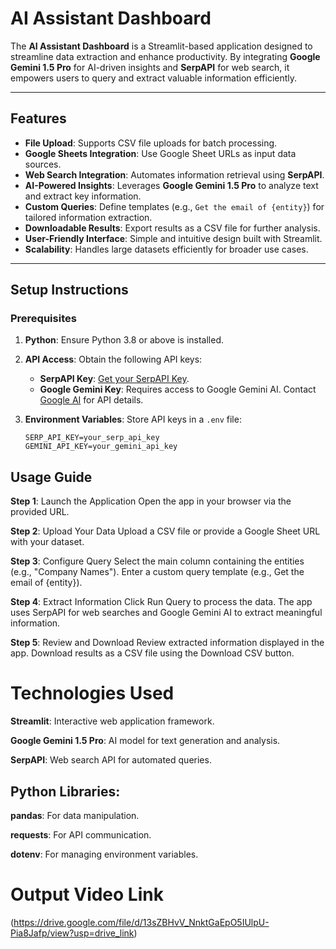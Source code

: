 # AI Assistant Dashboard

The **AI Assistant Dashboard** is a Streamlit-based application designed to streamline data extraction and enhance productivity. By integrating **Google Gemini 1.5 Pro** for AI-driven insights and **SerpAPI** for web search, it empowers users to query and extract valuable information efficiently. 

---

## Features

- **File Upload**: Supports CSV file uploads for batch processing.
- **Google Sheets Integration**: Use Google Sheet URLs as input data sources.
- **Web Search Integration**: Automates information retrieval using **SerpAPI**.
- **AI-Powered Insights**: Leverages **Google Gemini 1.5 Pro** to analyze text and extract key information.
- **Custom Queries**: Define templates (e.g., `Get the email of {entity}`) for tailored information extraction.
- **Downloadable Results**: Export results as a CSV file for further analysis.
- **User-Friendly Interface**: Simple and intuitive design built with Streamlit.
- **Scalability**: Handles large datasets efficiently for broader use cases.

---

## Setup Instructions

### Prerequisites

1. **Python**: Ensure Python 3.8 or above is installed.
2. **API Access**: Obtain the following API keys:
   - **SerpAPI Key**: [Get your SerpAPI Key](https://serpapi.com/users/sign_up).
   - **Google Gemini Key**: Requires access to Google Gemini AI. Contact [Google AI](https://ai.google/) for API details.

3. **Environment Variables**: Store API keys in a `.env` file:
   ```plaintext
   SERP_API_KEY=your_serp_api_key
   GEMINI_API_KEY=your_gemini_api_key
## Usage Guide

**Step 1**: Launch the Application
Open the app in your browser via the provided URL.

**Step 2**: Upload Your Data
Upload a CSV file or provide a Google Sheet URL with your dataset.

**Step 3**: Configure Query
Select the main column containing the entities (e.g., "Company Names").
Enter a custom query template (e.g., Get the email of {entity}).

**Step 4**: Extract Information
Click Run Query to process the data.
The app uses SerpAPI for web searches and Google Gemini AI to extract meaningful information.

**Step 5**: Review and Download
Review extracted information displayed in the app.
Download results as a CSV file using the Download CSV button.

# Technologies Used
**Streamlit**: Interactive web application framework.

**Google Gemini 1.5 Pro**: AI model for text generation and analysis.

**SerpAPI**: Web search API for automated queries.

## Python Libraries:

**pandas**: For data manipulation.

**requests**: For API communication.

**dotenv**: For managing environment variables.
# Output Video Link
(https://drive.google.com/file/d/13sZBHvV_NnktGaEpO5IUlpU-Pia8Jafp/view?usp=drive_link)
